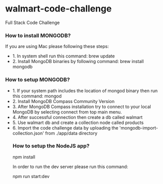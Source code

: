 # walmart-code-challenge
Full Stack Code Challenge


<h3>How to install MONGODB?</h3>
If you are using Mac please following these steps:

<ul>
  <li>
    1. In system shell run this command:
    brew update
  </li>  
   <li>
  2. Install MongoDB binaries by following command:
  brew install mongodb
  </li> 
</ul>  

<h3>How to setup MONGODB?</h3>
<ul>
  <li>
   1. If your system path includes the location of mongod binary then run this command:
  mongod
  </li>  
   <li>
 2. Install MongoDB Compass Community Version
  </li> 
     <li>
 3. After MongoDB Compass installation try to connect to your local MongoDB by selecting connect from top main menu.
  </li>
  <li>
4. After successful connection then create a db called walmart
  </li>
    <li>
5. Use walmart db and create a collection node called products
  </li>
  <li>
    6. Import the code challenge data by uploading the 'mongodb-import-collection.json' from ./app/data directory
 </li   
</ul> 


<h3>How to setup the NodeJS app?</h3>
<p>npm install</p>

In order to run the dev server please run this command:
 <p>npm run start:dev</p>

